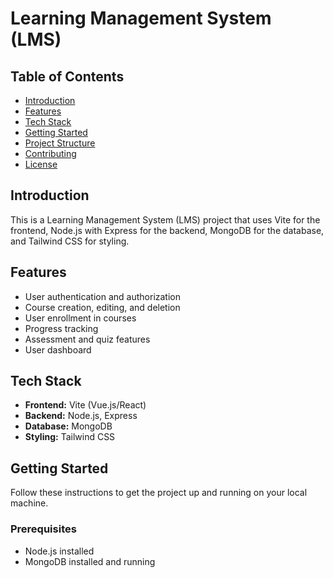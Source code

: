 # Learning Management System (LMS)

## Table of Contents
- [Introduction](#introduction)
- [Features](#features)
- [Tech Stack](#tech-stack)
- [Getting Started](#getting-started)
- [Project Structure](#project-structure)
- [Contributing](#contributing)
- [License](#license)

## Introduction
This is a Learning Management System (LMS) project that uses Vite for the frontend, Node.js with Express for the backend, MongoDB for the database, and Tailwind CSS for styling.

## Features
- User authentication and authorization
- Course creation, editing, and deletion
- User enrollment in courses
- Progress tracking
- Assessment and quiz features
- User dashboard

## Tech Stack
- **Frontend:** Vite (Vue.js/React)
- **Backend:** Node.js, Express
- **Database:** MongoDB
- **Styling:** Tailwind CSS

## Getting Started
Follow these instructions to get the project up and running on your local machine.

### Prerequisites
- Node.js installed
- MongoDB installed and running

